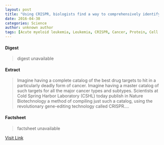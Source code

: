 ```yaml
---
layout: post
title: "Using CRISPR, biologists find a way to comprehensively identify anti-cancer drug targets"
date: 2016-04-30
categories: Science
author: unknown author
tags: [Acute myeloid leukemia, Leukemia, CRISPR, Cancer, Protein, Cell (biology), Chronic myelogenous leukemia, Cancer cell, Cold Spring Harbor Laboratory, Biology, Life sciences, Biotechnology, Organisms, Biochemistry]
---
```



#### Digest
>digest unavailable

#### Extract
>Imagine having a complete catalog of the best drug targets to hit in a particularly deadly form of cancer. Imagine having a master catalog of such targets for all the major cancer types and subtypes. Scientists at Cold Spring Harbor Laboratory (CSHL) today publish in Nature Biotechnology a method of compiling just such a catalog, using the revolutionary gene-editing technology called CRISPR....

#### Factsheet
>factsheet unavailable

[Visit Link](http://phys.org/news350556748.html)


